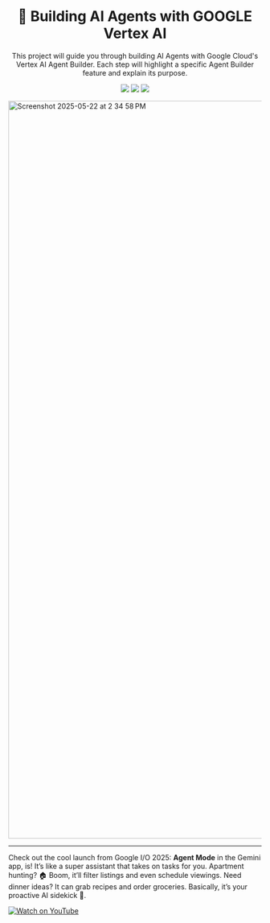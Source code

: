 <h1 align="center">🤖 Building AI Agents with GOOGLE Vertex AI </h1>

<p align="center">
This project will guide you through building AI Agents with Google Cloud's Vertex AI Agent Builder. Each step will highlight a specific Agent Builder feature and explain its purpose.
</p>

<p align="center">
  <img src="https://img.shields.io/badge/Google%20Cloud-blue" />
  <img src="https://img.shields.io/badge/Vertex%20AI-brightgreen" />
  <img src="https://img.shields.io/badge/Jupyter%20Notebook-orange" />
</p>

<img width="1467" alt="Screenshot 2025-05-22 at 2 34 58 PM" src="https://github.com/user-attachments/assets/003f0645-bf7d-4dce-b635-45d17e8394a9" />

---


Check out the cool launch from Google I/O 2025: **Agent Mode** in the Gemini app, is! It’s like a super assistant that takes on tasks for you. Apartment hunting? 🏠 Boom, it’ll filter listings and even schedule viewings. Need dinner ideas? It can grab recipes and order groceries. Basically, it’s your proactive AI sidekick 💪.

[![Watch on YouTube](https://img.shields.io/badge/YouTube-Play-red?logo=youtube)](https://youtu.be/ofFR2bZY0i8?si=8rUfJ7ePXErVgskR)
